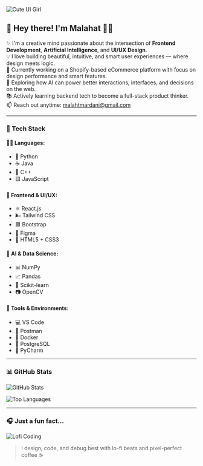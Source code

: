 ![Cute UI Girl](https://media.giphy.com/media/v1.Y2lkPTc5MGI3NjExa2hvbzRkZ2E4MXNvNTF0cGxjdm1icXV1cTdkMWJ5aHFvOGNvZTN5ayZlcD12MV9naWZzX3NlYXJjaCZjdD1n/IeRdg7gLkf3lBQ2ZDn/giphy.gif)

## 🎨 Hey there! I'm Malahat 👩‍💻

✨ I'm a creative mind passionate about the intersection of **Frontend Development**, **Artificial Intelligence**, and **UI/UX Design**.  
💡 I love building beautiful, intuitive, and smart user experiences — where design meets logic.  
🚀 Currently working on a Shopify-based eCommerce platform with focus on design performance and smart features.  
🎯 Exploring how AI can power better interactions, interfaces, and decisions on the web.  
📚 Actively learning backend tech to become a full-stack product thinker.  
📫 Reach out anytime: [malahtmardani@gmail.com](mailto:malahtmardani@gmail.com)

---

### 🧰 Tech Stack

#### 👩‍💻 Languages:
- 🐍 Python
- ☕ Java
- 💠 C++
- 🟨 JavaScript

#### 🎨 Frontend & UI/UX:
- ⚛️ React.js
- 🌬 Tailwind CSS
- 🟪 Bootstrap
- 🎨 Figma
- 🧱 HTML5 + CSS3

#### 🤖 AI & Data Science:
- 📊 NumPy
- 📈 Pandas
- 🧠 Scikit-learn
- 📷 OpenCV

#### 🧪 Tools & Environments:
- 💻 VS Code
- 🧪 Postman
- 🐳 Docker
- 🐘 PostgreSQL
- 🧠 PyCharm

---

### 📊 GitHub Stats

![GitHub Stats](https://github-readme-stats.vercel.app/api?username=malahatmardani&show_icons=true&theme=tokyonight)

![Top Languages](https://github-readme-stats.vercel.app/api/top-langs/?username=malahatmardani&layout=compact&theme=tokyonight)

---

### 🎧 Just a fun fact...

![Lofi Coding](https://media.giphy.com/media/v1.Y2lkPTc5MGI3NjExcjVndnhjNWw0anFwb2lhdmlxOXM1em9rdjVjOGU4cXY0MmdoMWRrbyZlcD12MV9naWZzX3NlYXJjaCZjdD1n/l41K3o5Tzvm9w1lDW/giphy.gif)

> I design, code, and debug best with lo-fi beats and pixel-perfect coffee ☕
